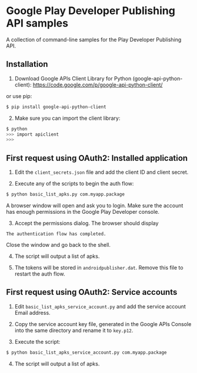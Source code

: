# Google Play Developer Publishing API samples

A collection of command-line samples for the Play Developer Publishing API.

## Installation

1. Download Google APIs Client Library for Python (google-api-python-client):
  https://code.google.com/p/google-api-python-client/

  or use pip:

  ```bash
  $ pip install google-api-python-client
  ```

2. Make sure you can import the client library:

  ```bash
  $ python
  >>> import apiclient
  >>>
  ```

## First request using OAuth2: Installed application

1. Edit the `client_secrets.json` file and add the client ID and client secret.

2. Execute any of the scripts to begin the auth flow:

  ```bash
  $ python basic_list_apks.py com.myapp.package
  ```

  A browser window will open and ask you to login. Make sure the account has
  enough permissions in the Google Play Developer console.

3. Accept the permissions dialog. The browser should display

  `The authentication flow has completed.`

  Close the window and go back to the shell.

4. The script will output a list of apks.

5. The tokens will be stored in `androidpublisher.dat`. Remove this file to restart the
 auth flow.


## First request using OAuth2: Service accounts

1. Edit `basic_list_apks_service_account.py` and add the service account Email
address.

2. Copy the service account key file, generated in the Google APIs Console into
the same directory and rename it to `key.p12`.

3. Execute the script:

  ```bash
  $ python basic_list_apks_service_account.py com.myapp.package
  ```

4. The script will output a list of apks.

